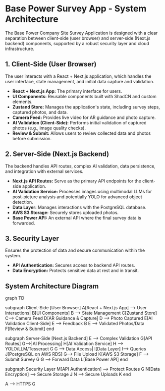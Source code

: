 # Base Power Survey App - System Architecture

The Base Power Company Site Survey Application is designed with a clear separation between client-side (user browser) and server-side (Next.js backend) components, supported by a robust security layer and cloud infrastructure.

## 1. Client-Side (User Browser)

The user interacts with a React + Next.js application, which handles the user interface, state management, and initial data capture and validation.

* **React + Next.js App:** The primary interface for users.
* **UI Components:** Reusable components built with ShadCN and custom elements.
* **Zustand Store:** Manages the application's state, including survey steps, captured photos, and data.
* **Camera Feed:** Provides live video for AR guidance and photo capture.
* **AI Validation (Client-Side):** Performs initial validation of captured photos (e.g., image quality checks).
* **Review & Submit:** Allows users to review collected data and photos before submission.

## 2. Server-Side (Next.js Backend)

The backend handles API routes, complex AI validation, data persistence, and integration with external services.

* **Next.js API Routes:** Serve as the primary API endpoints for the client-side application.
* **AI Validation Service:** Processes images using multimodal LLMs for post-picture analysis and potentially YOLO for advanced object detection.
* **Data Layer:** Manages interactions with the PostgreSQL database.
* **AWS S3 Storage:** Securely stores uploaded photos.
* **Base Power API:** An external API where the final survey data is forwarded.

## 3. Security Layer

Ensures the protection of data and secure communication within the system.

* **API Authentication:** Secures access to backend API routes.
* **Data Encryption:** Protects sensitive data at rest and in transit.

## System Architecture Diagram

graph TD

subgraph Client-Side [User Browser]
A[React + Next.js App] --> User Interactions| B[UI Components]
B --> State Management C[Zustand Store]
C--> Camera Feed D[AR Guidance & Capture]
D --> Photo Captured E[AI Validation Client-Side]
E --> Feedback B
E --> Validated Photos/Data F[Review & Submit]
end

subgraph Server-Side [Next.js Backend]
E --> Complex Validation G[API Routes]
G-->|AI Processing| H[AI Validation Service]
H --> YOLO/LLM/Tesseract G
G --> Data Access| I[Data Layer]
I--> Queries J[PostgreSQL on AWS RDS]
G--> File Upload K[AWS S3 Storage]
F --> Submit Survey G
G --> Forward Data L[Base Power API]
end

subgraph Security Layer
M[API Authentication] --> Protect Routes G
N[Data Encryption] --> Secure Storage J
N --> Secure Uploads K
end

A --> HTTPS G